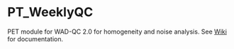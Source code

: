 # PT_WeeklyQC
PET module for WAD-QC 2.0 for homogeneity and noise analysis.
See [Wiki](../../wiki) for documentation.
